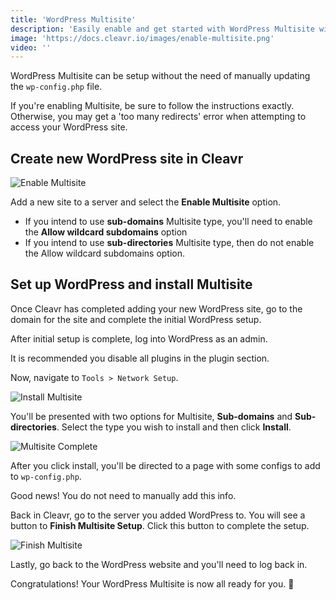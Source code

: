 ```yaml
---
title: 'WordPress Multisite'
description: 'Easily enable and get started with WordPress Multisite with Cleavr'
image: 'https://docs.cleavr.io/images/enable-multisite.png'
video: ''
---
```


WordPress Multisite can be setup without the need of manually updating the `wp-config.php` file. 

<base-alert>
If you're enabling Multisite, be sure to follow the instructions exactly. Otherwise, you may
get a 'too many redirects' error when attempting to access your WordPress site.
</base-alert>

## Create new WordPress site in Cleavr

![Enable Multisite](/images/enable-multisite.png)

Add a new site to a server and select the **Enable Multisite** option. 

- If you intend to use **sub-domains** Multisite type, you'll need to enable the **Allow wildcard subdomains** option
- If you intend to use **sub-directories** Multisite type, then do not enable the Allow wildcard subdomains option. 

## Set up WordPress and install Multisite

Once Cleavr has completed adding your new WordPress site, go to the domain for the site and complete the initial 
WordPress setup. 

After initial setup is complete, log into WordPress as an admin. 

It is recommended you disable all plugins in the plugin section. 

Now, navigate to `Tools > Network Setup`. 

![Install Multisite](/images/install-multisite.png)

You'll be presented with two options for Multisite, **Sub-domains** and **Sub-directories**. Select the type you wish to install and then click **Install**.

![Multisite Complete](/images/multisite-complete.png)

After you click install, you'll be directed to a page with some configs to add to `wp-config.php`.

Good news! You do not need to manually add this info. 

Back in Cleavr, go to the server you added WordPress to. You will see a button to **Finish Multisite Setup**. Click 
this button to complete the setup.  

![Finish Multisite](/images/finish-multisite.png)

Lastly, go back to the WordPress website and you'll need to log back in. 

Congratulations! Your WordPress Multisite is now all ready for you. 🎉

